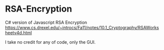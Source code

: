 # RSA-Encryption
C# version of Javascript RSA Encryption https://www.cs.drexel.edu/~introcs/Fa11/notes/10.1_Cryptography/RSAWorksheetv4d.html

I take no credit for any of code, only the GUI.
